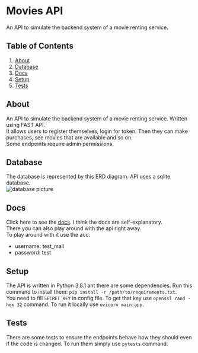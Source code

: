 # Movies API
An API to simulate the backend system of a movie renting service.
## Table of Contents
1. [About](#about)
1. [Database](#database)
1. [Docs](#docs)
1. [Setup](#setup)
1. [Tests](#tests)
## About
An API to simulate the backend system of a movie renting service. Written using FAST API.  
It allows users to register themselves, login for token. Then they can make purchases, see movies that are available and so on.  
Some endpoints require admin permissions.
## Database
The database is represented by this ERD diagram. API uses a sqlite database.  
![database picture](https://i.imgur.com/p01BpvS.png)
## Docs
Click here to see the [docs](https://matixezor-movies-api.herokuapp.com/docs). I think the docs are self-explanatory.  
There you can also play around with the api right away.  
To play around with it use the acc:
 * username: test_mail
 * password: test
## Setup
The API is written in Python 3.8.1 ant there are some dependencies. Run this command to install them: ``pip install -r /path/to/requirements.txt``.  
You need to fill ``SECRET_KEY`` in config file. To get that key use ``openssl rand -hex 32`` command. To run it locally use ``uvicorn main:app``. 
## Tests
There are some tests to ensure the endpoints behave how they should even if the code is changed. To run them simply use ``pytests`` command.
